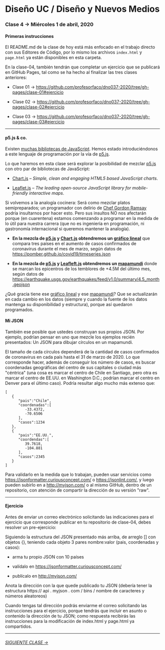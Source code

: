# Diseño UC / Diseño y Nuevos Medios  

### Clase 4 → Miércoles 1 de abril, 2020

#### Primeras instrucciones

El README.md de la clase de hoy está más enfocado en el trabajo directo con sus Editores de Código, por lo mismo los archivos `index.html` y `page.html` ya están disponibles en esta carpeta. 

En la clase-04, también tendrán que completar un ejercicio que se publicará en GitHub Pages, tal como se ha hecho al finalizar las tres clases anteriores: 

- Clase 01 → https://github.com/profesorfaco/dno037-2020/tree/gh-pages/clase-01#ejercicio

- Clase 02 → https://github.com/profesorfaco/dno037-2020/tree/gh-pages/clase-02#ejercicio

- Clase 03 → https://github.com/profesorfaco/dno037-2020/tree/gh-pages/clase-03#ejercicio

- - - - - - - - - - - - - - - -

#### p5.js & co.

Existen [muchas bibliotecas de JavaScript](https://en.wikipedia.org/wiki/List_of_JavaScript_libraries). Hemos estado introduciéndonos a este lenguaje de programación por la vía de [p5.js](https://p5js.org/es/). 

Lo que haremos en esta clase será explorar la posibilidad de mezclar [p5.js](https://p5js.org/es/) con otro par de bibliotecas de JavaScript:

- [Chart.js](https://www.chartjs.org/) – *Simple, clean and engaging HTML5 based JavaScript charts*.

- [Leaflet.js](https://leafletjs.com/) – *The leading open-source JavaScript library for mobile-friendly interactive maps*.

Si volvemos a la analogía cocinera: Será como mezclar platos semipreparados; un programador con delirio de [Chef Gordon Ramsay](https://youtu.be/GMMRw3Ryki0) podría insultarnos por hacer esto. Pero sus insultos NO nos afectarán porque (en cuarentena) estamos comenzando a programar en la medida de lo útil para nuestra carrera (que no es ingeniería en programación, ni gastronomía internacional si queremos mantener la analogía).

- **En la mezcla de [p5.js](https://p5js.org/es/reference/) y [Chart.js](https://www.chartjs.org/docs/latest/) obtendremos un [gráfico lineal](https://profesorfaco.github.io/dno037-2020/clase-04/index.html)** que compara tres países en el aumento de casos confirmados de coronavirus durante el mes de marzo, según datos de https://pomber.github.io/covid19/timeseries.json  

- **En la mezcla de [p5.js](https://p5js.org/es/reference/) y [Leafleft.js](https://leafletjs.com/reference-1.6.0.html) obtendremos un [mapamundi](https://profesorfaco.github.io/dno037-2020/clase-04/page.html)** donde se marcan los epicentros de los temblores de +4.5M del último mes, según datos de https://earthquake.usgs.gov/earthquakes/feed/v1.0/summary/4.5_month.geojson

¿Qué gracia tiene ese [gráfico lineal](https://profesorfaco.github.io/dno037-2020/clase-04/) y ese [mapamundi](https://profesorfaco.github.io/dno037-2020/clase-04/page.html)? Que se actualizarán en cada cambio en los datos (siempre y cuando la fuente de los datos mantenga su disponibilidad y estructura), porque así quedaron programados.

#### Mi JSON

También ese posible que ustedes construyan sus propios JSON. Por ejemplo, podrían pensar en uno que mezcle los ejemplos recién presentados: Un JSON para dibujar círculos en un mapamundi.

El tamaño de cada círculos dependerá de la cantidad de casos confirmados de coronavirus en cada país hasta el 31 de marzo de 2020. Lo que corresponde hacer, además de conseguir los número de casos, es buscar coordenadas geográficas del centro de sus capitales o ciudad más "céntrica" (una cosa es marcar el centro de Chile en Santiago, pero otra es marcar el centro de EE.UU. en Washington D.C.; podrían marcar el centro en Denver para el último caso). Podría resultar algo mucho más extenso que:

```
[
   {
      "pais":"Chile",
      "coordenadas":[
         -33.4372,
         -70.6506
      ],
      "casos":1234
   },
   {
      "pais":"EE.UU.",
      "coordendas":[
         39.7618,
         -104.881
      ],
      "casos":2345
   }
]
```

Para validarlo en la medida que lo trabajan, pueden usar servicios como https://jsonformatter.curiousconcept.com/ o https://jsonlint.com/, y luego pueden subirlo en a http://myjson.com/ o al mismo GitHub, dentro de un repositorio, con atención de compartir la dirección de su versión "raw".

- - - - - - -

#### Ejercicio

Antes de enviar un correo electrónico solicitando las indicaciones para el ejercicio que corresponde publicar en tu repositorio de clase-04, debes resolver un pre-ejercicio:

Siguiendo la estructura del JSON presentado más arriba, de arreglo [] con objetos {}, teniendo cada objeto 3 pares nombre:valor (pais, coordenadas y casos): 

- arma tu propio JSON con 10 países

- valídalo en https://jsonformatter.curiousconcept.com/ 

- publícalo en http://myjson.com/ 

Anota la dirección con la que quede publicado tu JSON (debería tener la estructura https:// api . myjson . com / bins / nombre de caracteres y números aleatoreos)

Cuando tengas tal dirección podrás enviarme el correo solicitando las instrucciones para el ejercicio, porque tendrás que incluir en asunto o contenido la dirección de tu JSON; como respuesta recibirás las instrucciones para la modificación de index.html y page.html ya compartidos.

- - - - - - - 

###### [SIGUIENTE CLASE →](https://github.com/profesorfaco/dno037-2020/tree/gh-pages/clase-05)
